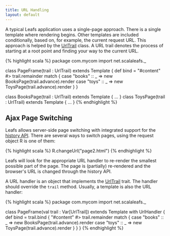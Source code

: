 ```yaml
---
title: URL Handling
layout: default
---
```


A typical Leafs application uses a single-page approach. There is a single template where rendering begins. Other templates are included conditionally, based on, for example, the current request URL. This approach is helped by the [UrlTrail](/api/index.html#net.scalaleafs.UrlTrail) class. A URL trail denotes the process of starting at a root point and finding your way to the current URL.

{% highlight scala %}
package com.mycom
import net.scalaleafs._

class PageFrame(trail : UrlTrail) extends Template {
  def bind = 
    "#content" #> trail.remainder match {
      case "books" :: _ => new BooksPage(trail.advance).render
      case "toys" :: _ => new ToysPage(trail.advance).render
    }
}

class BooksPage(trail : UrlTrail) extends Template { ... }
class ToysPage(trail : UrlTrail) extends Template { ... }
{% endhighlight %}

<h2>Ajax Page Switching</h2>

Leafs allows server-side page switching with integrated support for the [history API](http://html5demos.com/history). There are several ways to switch pages, using the request object R is one of them:

{% highlight scala %}
R.changeUrl("page2.html")
{% endhighlight %}

Leafs will look for the appropriate URL handler to re-render the smallest possible part of the page. The page is (partially) re-rendered and the browser's URL is changed through the history API.

A URL handler is an object that implements the [UrlTrail](/api/index.html#net.scalaleafs.UrlHandler) trait. The handler should override the `trail` method. Usually, a template is also the URL handler:

{% highlight scala %}
package com.mycom
import net.scalaleafs._

class PageFrame(val trail : Var[UrlTrail]) extends Template with UrlHandler {
  def bind = trail.bind {
    "#content" #> trail.remainder match {
      case "books" :: _ => new BooksPage(trail.advance).render
      case "toys" :: _ => new ToysPage(trail.advance).render
    }
  }
}
{% endhighlight %}

